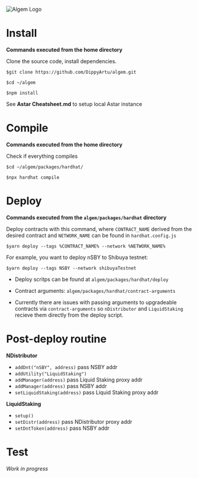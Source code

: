 ![Algem Logo](https://github.com/DippyArtu/algem/blob/main/pics/logo-alpha.png?raw=true)

# Install
**Commands executed from the home directory**

Clone the source code, install dependencies.

```$git clone https://github.com/DippyArtu/algem.git```

```$cd ~/algem```

```$npm install```

See **Astar Cheatsheet.md** to setup local Astar instance

# Compile

**Commands executed from the home directory**

Check if everything compiles

```$cd ~/algem/packages/hardhat/```

```$npx hardhat compile```

# Deploy

**Commands executed from the ```algem/packages/hardhat``` directory**

Deploy contracts with this command, where ```CONTRACT_NAME``` derived from the desired contract and ```NETWORK_NAME``` can be found in ```hardhat.config.js```

```$yarn deploy --tags %CONTRACT_NAME% --network %NETWORK_NAME%```

For example, you want to deploy nSBY to Shibuya testnet:

```$yarn deploy --tags NSBY --network shibuyaTestnet```

* Deploy scritps can be found at ```algem/packages/hardhat/deploy```
* Contract arguments: ```algem/packages/hardhat/contract-arguments```

* Currently there are issues with passing arguments to upgradeable contracts via ```contract-arguments``` so ```nDistributor``` and ```LiquidStaking``` recieve them directly from the deploy script.

# Post-deploy routine

**NDistributor**
* ```addDnt("nSBY", address)``` pass NSBY addr
* ```addUtility("LiquidStaking")```
* ```addManager(address)``` pass Liquid Staking proxy addr
* ```addManager(address)``` pass NSBY addr
* ```setLiquidStaking(address)``` pass Liquid Staking proxy addr

**LiquidStaking**
* ```setup()```
* ```setDistr(address)``` pass NDistributor proxy addr
* ```setDntToken(address)``` pass NSBY addr

# Test

*Work in progress*


